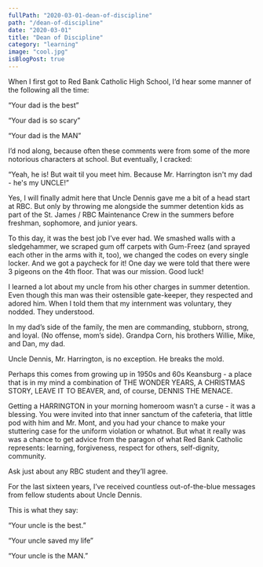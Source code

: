 ```yaml
---
fullPath: "2020-03-01-dean-of-discipline"
path: "/dean-of-discipline"
date: "2020-03-01"
title: "Dean of Discipline"
category: "learning"
image: "cool.jpg"
isBlogPost: true
---
```


When I first got to Red Bank Catholic High School, I’d hear some manner of the following all the time:

“Your dad is the best”

“Your dad is so scary”

“Your dad is the MAN”

I’d nod along, because often these comments were from some of the more notorious characters at school. But eventually, I cracked:

“Yeah, he is! But wait til you meet him. Because Mr. Harrington isn't my dad - he's my UNCLE!”

Yes, I will finally admit here that Uncle Dennis gave me a bit of a head start at RBC. But only by throwing me alongside the summer detention kids as part of the St. James / RBC Maintenance Crew in the summers before freshman, sophomore, and junior years.

To this day, it was the best job I’ve ever had. We smashed walls with a sledgehammer, we scraped gum off carpets with Gum-Freez (and sprayed each other in the arms with it, too), we changed the codes on every single locker. And we got a paycheck for it! One day we were told that there were 3 pigeons on the 4th floor. That was our mission. Good luck!

I learned a lot about my uncle from his other charges in summer detention. Even though this man was their ostensible gate-keeper, they respected and adored him. When I told them that my internment was voluntary, they nodded. They understood.

In my dad’s side of the family, the men are commanding, stubborn, strong, and loyal. (No offense, mom’s side). Grandpa Corn, his brothers Willie, Mike, and Dan, my dad.

Uncle Dennis, Mr. Harrington, is no exception. He breaks the mold.

Perhaps this comes from growing up in 1950s and 60s Keansburg - a place that is in my mind a combination of THE WONDER YEARS, A CHRISTMAS STORY, LEAVE IT TO BEAVER, and, of course, DENNIS THE MENACE.

Getting a HARRINGTON in your morning homeroom wasn’t a curse - it was a blessing. You were invited into that inner sanctum of the cafeteria, that little pod with him and Mr. Mont, and you had your chance to make your stuttering case for the uniform violation or whatnot. But what it really was was a chance to get advice from the paragon of what Red Bank Catholic represents: learning, forgiveness, respect for others, self-dignity, community.

Ask just about any RBC student and they’ll agree.

For the last sixteen years, I’ve received countless out-of-the-blue messages from fellow students about Uncle Dennis.

This is what they say:

“Your uncle is the best.”

“Your uncle saved my life”

“Your uncle is the MAN.”